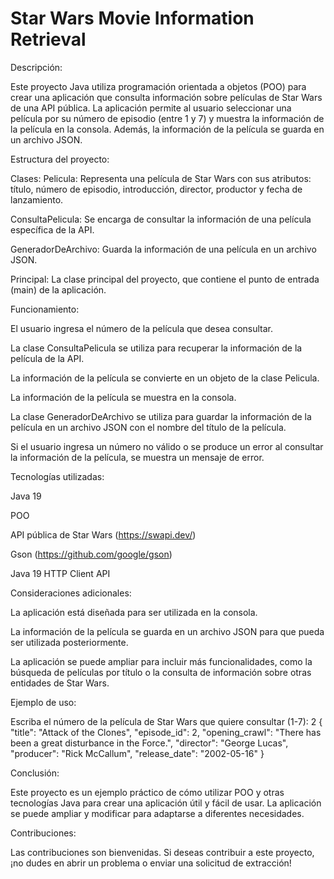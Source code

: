 # Star Wars Movie Information Retrieval

Descripción:

Este proyecto Java utiliza programación orientada a objetos (POO) para crear una aplicación que consulta información sobre películas de Star Wars de una API pública. La aplicación permite al usuario seleccionar una película por su número de episodio (entre 1 y 7) y muestra la información de la película en la consola. Además, la información de la película se guarda en un archivo JSON.

Estructura del proyecto:

Clases:
Pelicula: Representa una película de Star Wars con sus atributos: título, número de episodio, introducción, director, productor y fecha de lanzamiento.

ConsultaPelicula: Se encarga de consultar la información de una película específica de la API.

GeneradorDeArchivo: Guarda la información de una película en un archivo JSON.

Principal: La clase principal del proyecto, que contiene el punto de entrada (main) de la aplicación.


Funcionamiento:

El usuario ingresa el número de la película que desea consultar.

La clase ConsultaPelicula se utiliza para recuperar la información de la película de la API.

La información de la película se convierte en un objeto de la clase Pelicula.

La información de la película se muestra en la consola.

La clase GeneradorDeArchivo se utiliza para guardar la información de la película en un archivo JSON con el nombre del título de la película.

Si el usuario ingresa un número no válido o se produce un error al consultar la información de la película, se muestra un mensaje de error.


Tecnologías utilizadas:

Java 19

POO

API pública de Star Wars (https://swapi.dev/)

Gson (https://github.com/google/gson)

Java 19 HTTP Client API


Consideraciones adicionales:

La aplicación está diseñada para ser utilizada en la consola.

La información de la película se guarda en un archivo JSON para que pueda ser utilizada posteriormente.

La aplicación se puede ampliar para incluir más funcionalidades, como la búsqueda de películas por título o la consulta de información sobre otras entidades de Star Wars.


Ejemplo de uso:

Escriba el número de la película de Star Wars que quiere consultar (1-7):
2
{
  "title": "Attack of the Clones",
  "episode_id": 2,
  "opening_crawl": "There has been a great disturbance in the Force.",
  "director": "George Lucas",
  "producer": "Rick McCallum",
  "release_date": "2002-05-16"
}

Conclusión:

Este proyecto es un ejemplo práctico de cómo utilizar POO y otras tecnologías Java para crear una aplicación útil y fácil de usar. La aplicación se puede ampliar y modificar para adaptarse a diferentes necesidades.

Contribuciones:

Las contribuciones son bienvenidas. Si deseas contribuir a este proyecto, ¡no dudes en abrir un problema o enviar una solicitud de extracción!

